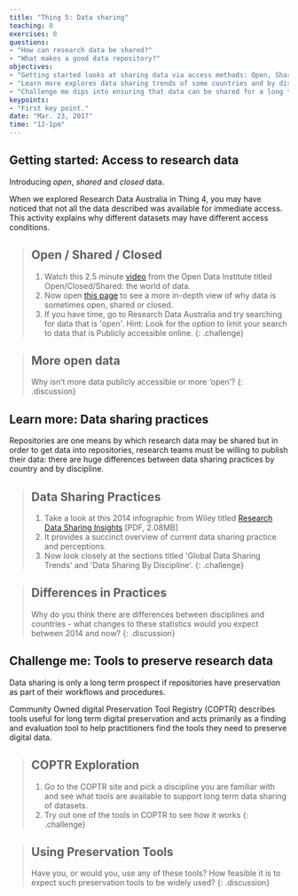 ```yaml
---
title: "Thing 5: Data sharing"
teaching: 0
exercises: 0
questions:
- "How can research data be shared?"
- "What makes a good data repository?"
objectives:
- "Getting started looks at sharing data via access methods: Open, Shared and Closed Data"
- "Learn more explores data sharing trends of some countries and by disciplines"
- "Challenge me dips into ensuring that data can be shared for a long time via some preservation tools."
keypoints:
- "First key point."
date: "Mar. 23, 2017"
time: "12-1pm"
---
```


## Getting started:  Access to research data

Introducing *open*, *shared* and *closed* data.

When we explored Research Data Australia in Thing 4, you may have noticed that not all the data described was available for immediate access. This activity explains why different datasets may have different access conditions.

>## Open / Shared / Closed
>1. Watch this 2.5 minute [video](https://vimeo.com/125783029) from the Open Data Institute titled Open/Closed/Shared: the world of data.
>2. Now open [this page](http://www.ands.org.au/working-with-data/articulating-the-value-of-open-data/open-data) to see a more in-depth view of why data is sometimes open, shared or closed.
>3. If you have time, go to Research Data Australia and try searching for data that is 'open'. Hint: Look for the option to limit your search to data that is Publicly accessible online.
{: .challenge}

>## More open data
>Why isn’t  more data publicly accessible or more ‘open’?
{: .discussion}

## Learn more: Data sharing practices

Repositories are one means by which research data may be shared but in order to get data into repositories, research teams must be willing to publish their data: there are huge differences between data sharing practices by country and by discipline.

>## Data Sharing Practices
>1. Take a look at this 2014 infographic from Wiley titled [Research Data Sharing Insights](http://www.acscinf.org/PDF/Giffi-%20Researcher%20Data%20Insights%20--%20Infographic%20FINAL%20REVISED.pdf) [PDF, 2.08MB]
>2. It provides a succinct overview of current data sharing practice and perceptions.
>3. Now look closely at the sections titled 'Global Data Sharing Trends' and 'Data Sharing By Discipline'.
{: .challenge}

>## Differences in Practices
>Why do you think there are differences between disciplines and countries - what changes to these statistics would you expect between 2014 and now?
{: .discussion}

## Challenge me: Tools to preserve research data

Data sharing is only a long term prospect if repositories have preservation as part of their workflows and procedures.

Community Owned digital Preservation Tool Registry (COPTR) describes tools useful for long term digital preservation and acts primarily as a finding and evaluation tool to help practitioners find the tools they need to preserve digital data.

>## COPTR Exploration
>1. Go to the COPTR site and pick a discipline you are familiar with and see what tools are available to support long term data sharing of datasets.
>2. Try out one of the tools in COPTR to see how it works
{: .challenge}

>## Using Preservation Tools
>Have you, or would you, use any of these tools?  How feasible it is to expect such preservation tools to be widely used?
{: .discussion}
